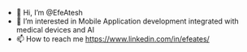 - 👋 Hi, I’m @EfeAtesh
- 👀 I’m interested in Mobile Application development integrated with medical devices and AI
- 📫 How to reach me https://www.linkedin.com/in/efeates/
